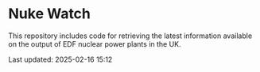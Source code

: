 # Nuke Watch

This repository includes code for retrieving the latest information available on the output of EDF nuclear power plants in the UK.

Last updated: 2025-02-16 15:12